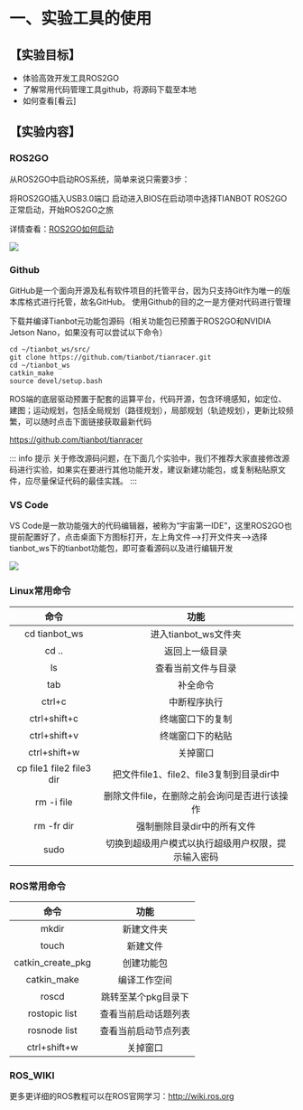 # 一、实验工具的使用


## 【实验目标】

- 体验高效开发工具ROS2GO
- 了解常用代码管理工具github，将源码下载至本地
- 如何查看[看云]

## 【实验内容】

### ROS2GO

从ROS2GO中启动ROS系统，简单来说只需要3步：

将ROS2GO插入USB3.0端口
启动进入BIOS在启动项中选择TIANBOT ROS2GO
正常启动，开始ROS2GO之旅

详情查看：[ROS2GO如何启动](../../ros2go/guide/how-to-start.md)

![](https://tianbot-pic.oss-cn-beijing.aliyuncs.com/tianbot/202112211740536.webp)

### Github

GitHub是一个面向开源及私有软件项目的托管平台，因为只支持Git作为唯一的版本库格式进行托管，故名GitHub。
使用Github的目的之一是方便对代码进行管理

下载并编译Tianbot元功能包源码（相关功能包已预置于ROS2GO和NVIDIA Jetson Nano，如果没有可以尝试以下命令）

```shell
cd ~/tianbot_ws/src/
git clone https://github.com/tianbot/tianracer.git
cd ~/tianbot_ws 
catkin_make
source devel/setup.bash
```


ROS端的底层驱动预置于配套的运算平台，代码开源，包含环境感知，如定位、建图；运动规划，包括全局规划（路径规划），局部规划（轨迹规划），更新比较频繁，可以随时点击下面链接获取最新代码

https://github.com/tianbot/tianracer

::: info 提示
关于修改源码问题，在下面几个实验中，我们不推荐大家直接修改源码进行实验，如果实在要进行其他功能开发，建议新建功能包，或复制粘贴原文件，应尽量保证代码的最佳实践。
:::

### VS Code

VS Code是一款功能强大的代码编辑器，被称为“宇宙第一IDE”，这里ROS2GO也提前配置好了，点击桌面下方图标打开，左上角文件-->打开文件夹-->选择tianbot_ws下的tianbot功能包，即可查看源码以及进行编辑开发

![](https://tianbot-pic.oss-cn-beijing.aliyuncs.com/tianbot/202112211740121.png)
### Linux常用命令

|命令|	功能|
|:--:|:---:|
|cd tianbot_ws |	进入tianbot_ws文件夹 |
|cd .. |	返回上一级目录 |
|ls	| 查看当前文件与目录|
|tab | 补全命令|
|ctrl+c	| 中断程序执行|
|ctrl+shift+c |	终端窗口下的复制|
|ctrl+shift+v |	终端窗口下的粘贴|
|ctrl+shift+w |	关掉窗口|
|cp file1 file2 file3 dir |	把文件file1、file2、file3复制到目录dir中|
|rm -i file |	删除文件file，在删除之前会询问是否进行该操作|
|rm -fr dir |	强制删除目录dir中的所有文件|
|sudo	| 切换到超级用户模式以执行超级用户权限，提示输入密码|

### ROS常用命令

|命令 |	功能|
|:--:|:---:|
mkdir |	新建文件夹|
|touch |	新建文件|
|catkin_create_pkg |	创建功能包|
|catkin_make |	编译工作空间|
|roscd |	跳转至某个pkg目录下|
|rostopic list |	查看当前启动话题列表||
|rosnode list |	查看当前启动节点列表|
|ctrl+shift+w |	关掉窗口|

### ROS_WIKI

更多更详细的ROS教程可以在ROS官网学习：http://wiki.ros.org